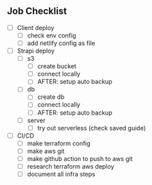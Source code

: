 ## Job Checklist
- [ ] Client deploy
	- [ ] check env config
	- [ ] add netlify config as file
- [ ] Strapi deploy
	- [ ] s3
		- [ ] create bucket
		- [ ] connect locally
		- [ ] AFTER: setup auto backup
	- [ ] db
		- [ ] create db
		- [ ] connect locally
		- [ ] AFTER: setup auto backup
	- [ ] server
		- [ ] try out serverless (check saved guide)
- [ ] CI/CD
	- [ ] make terraform config
	- [ ] make aws git
	- [ ] make github action to push to aws git
	- [ ] research terraform aws deploy
	- [ ] document all infra steps